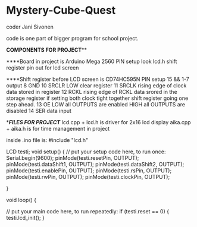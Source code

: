 # Mystery-Cube-Quest
coder Jani Sivonen

code is one part of bigger program for school project. 

******COMPONENTS FOR PROJECT********

****Board in project is Arduino Mega 2560
PIN setup
look lcd.h shift register pin out for lcd screen

****Shift register before LCD screen is CD74HC595N
PIN setup
15 && 1-7 output
8 GND
10 SRCLR LOW clear register
11 SRCLK rising edge of clock data stored in register
12 RCKL rising edge of RCKL data srored in the storage register
if setting both clock tight together shift register going one step ahead.
13 OE LOW all OUTPUTS are enabled HIGH all OUTPUTS are disabled
14 SER data input

************FILES FOR PROJECT***********
lcd.cpp + lcd.h is driver for 2x16 lcd display
aika.cpp + aika.h is for time management in project


inside .ino file is:
#include "lcd.h"

LCD testi;
void setup() {
  // put your setup code here, to run once:
Serial.begin(9600);
pinMode(testi.resetPin, OUTPUT);
pinMode(testi.dataShift1, OUTPUT);
pinMode(testi.dataShift2, OUTPUT);
pinMode(testi.enablePin, OUTPUT);
pinMode(testi.rsPin, OUTPUT);
pinMode(testi.rwPin, OUTPUT);
pinMode(testi.clockPin, OUTPUT);


}

void loop() {


// put your main code here, to run repeatedly:
if (testi.reset == 0)
{ testi.lcd_init();
}


